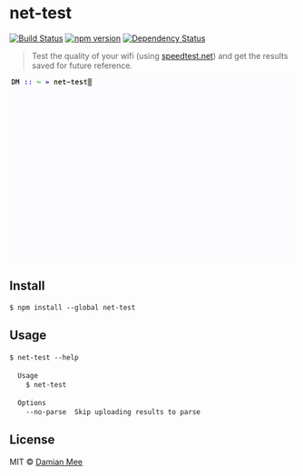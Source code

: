 # net-test
[![Build Status](https://travis-ci.org/meeDamian/net-test.svg?branch=master)](https://travis-ci.org/meeDamian/net-test) [![npm version](https://badge.fury.io/js/net-test.svg)](https://badge.fury.io/js/net-test) [![Dependency Status](https://david-dm.org/meeDamian/net-test.svg)](https://david-dm.org/meeDamian/net-test)

> Test the quality of your wifi (using [speedtest.net](http://www.speedtest.net)) and get the results saved for future reference.

![](screenshot.gif)


## Install

```
$ npm install --global net-test
```


## Usage

```
$ net-test --help

  Usage
    $ net-test

  Options
    --no-parse  Skip uploading results to parse
```


## License

MIT © [Damian Mee](https://meedamian.com)
